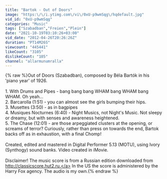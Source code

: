 ```yaml
---
title: "Bartok - Out of Doors"
image: "https:\/\/i.ytimg.com\/vi\/0xU-p9wmSqg\/hqdefault.jpg"
vid_id: "0xU-p9wmSqg"
categories: "Music"
tags: ["Szabadban","Freien","Plein"]
date: "2021-10-19T03:10:26+03:00"
vid_date: "2012-04-26T20:26:26Z"
duration: "PT14M26S"
viewcount: "445441"
likeCount: "3105"
dislikeCount: "105"
channel: "allarmunumralla"
---
```

{% raw %}Out of Doors (Szabadban), composed by Béla Bartók in his 'piano year' of 1926.<br /><br />1. With Drums and Pipes - bang bang bang WHAM bang WHAM bang WHAM. Oh yeah...<br />2. Barcarolla (1:51) - you can almost see the girls bumping their hips.<br />3. Musettes (3:50) - as in bagpipes<br />4. Musiques Nocturnes (6:40) - Night Musics, not Night's Music. Not sleepy or dreamy, but with senses and awareness heightened.<br />5. The Chase (12:01) - are those arpeggiated clusters at the opening, or screams of terror? Curiously, rather than press on towards the end, Bartok backs off as in exhaustion, with a final Chomp!<br /><br />Created, edited and mastered in Digital Performer 5.13 (MOTU), using Ivory (Synthogy) sound banks. Video created in iMovie.<br /><br />Disclaimer! The music score is from a Russian edition downloaded from <a rel="nofollow" target="blank" href="http://classicscore.hut2.ru.">http://classicscore.hut2.ru.</a> In the US the score is administered by the Harry Fox agency. The audio is my own.{% endraw %}
